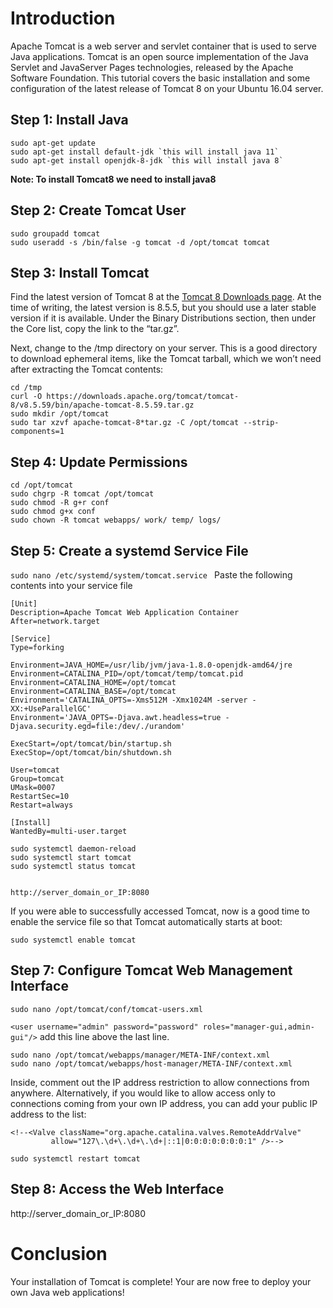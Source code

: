# Introduction
Apache Tomcat is a web server and servlet container that is used to serve Java applications. Tomcat is an open source implementation of the Java Servlet and JavaServer Pages technologies, released by the Apache Software Foundation. This tutorial covers the basic installation and some configuration of the latest release of Tomcat 8 on your Ubuntu 16.04 server.
## Step 1: Install Java
```
sudo apt-get update
sudo apt-get install default-jdk `this will install java 11`
sudo apt-get install openjdk-8-jdk `this will install java 8`

```
**Note: To install Tomcat8 we need to install java8**
## Step 2: Create Tomcat User
```
sudo groupadd tomcat
sudo useradd -s /bin/false -g tomcat -d /opt/tomcat tomcat
```
## Step 3: Install Tomcat
Find the latest version of Tomcat 8 at the [Tomcat 8 Downloads page](http://tomcat.apache.org/download-80.cgi). At the time of writing, the latest version is 8.5.5, but you should use a later stable version if it is available. Under the Binary Distributions section, then under the Core list, copy the link to the “tar.gz”.

Next, change to the /tmp directory on your server. This is a good directory to download ephemeral items, like the Tomcat tarball, which we won’t need after extracting the Tomcat contents:
```
cd /tmp
curl -O https://downloads.apache.org/tomcat/tomcat-8/v8.5.59/bin/apache-tomcat-8.5.59.tar.gz
sudo mkdir /opt/tomcat
sudo tar xzvf apache-tomcat-8*tar.gz -C /opt/tomcat --strip-components=1

```
## Step 4: Update Permissions
```
cd /opt/tomcat
sudo chgrp -R tomcat /opt/tomcat
sudo chmod -R g+r conf
sudo chmod g+x conf
sudo chown -R tomcat webapps/ work/ temp/ logs/

```
## Step 5: Create a systemd Service File
`sudo nano /etc/systemd/system/tomcat.service
`
Paste the following contents into your service file
```
[Unit]
Description=Apache Tomcat Web Application Container
After=network.target

[Service]
Type=forking

Environment=JAVA_HOME=/usr/lib/jvm/java-1.8.0-openjdk-amd64/jre
Environment=CATALINA_PID=/opt/tomcat/temp/tomcat.pid
Environment=CATALINA_HOME=/opt/tomcat
Environment=CATALINA_BASE=/opt/tomcat
Environment='CATALINA_OPTS=-Xms512M -Xmx1024M -server -XX:+UseParallelGC'
Environment='JAVA_OPTS=-Djava.awt.headless=true -Djava.security.egd=file:/dev/./urandom'

ExecStart=/opt/tomcat/bin/startup.sh
ExecStop=/opt/tomcat/bin/shutdown.sh

User=tomcat
Group=tomcat
UMask=0007
RestartSec=10
Restart=always

[Install]
WantedBy=multi-user.target

```

```
sudo systemctl daemon-reload
sudo systemctl start tomcat
sudo systemctl status tomcat


http://server_domain_or_IP:8080

```
If you were able to successfully accessed Tomcat, now is a good time to enable the service file so that Tomcat automatically starts at boot:

`sudo systemctl enable tomcat
`
## Step 7: Configure Tomcat Web Management Interface
```
sudo nano /opt/tomcat/conf/tomcat-users.xml

```
`<user username="admin" password="password" roles="manager-gui,admin-gui"/>` add this line above the last line.

```
sudo nano /opt/tomcat/webapps/manager/META-INF/context.xml
sudo nano /opt/tomcat/webapps/host-manager/META-INF/context.xml

```
Inside, comment out the IP address restriction to allow connections from anywhere. Alternatively, if you would like to allow access only to connections coming from your own IP address, you can add your public IP address to the list:
```
<!--<Valve className="org.apache.catalina.valves.RemoteAddrValve"
         allow="127\.\d+\.\d+\.\d+|::1|0:0:0:0:0:0:0:1" />-->
```
`sudo systemctl restart tomcat
`
## Step 8: Access the Web Interface

http://server_domain_or_IP:8080

# **Conclusion**
Your installation of Tomcat is complete! Your are now free to deploy your own Java web applications!




